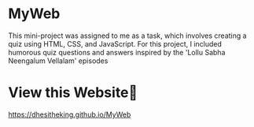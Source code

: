 # MyWeb
This mini-project was assigned to me as a task, which involves creating a quiz using HTML, CSS, and JavaScript.
For this project, I included humorous quiz questions and answers inspired by the 'Lollu Sabha Neengalum Vellalam' episodes  
# View this Website🏹
https://dhesitheking.github.io/MyWeb
